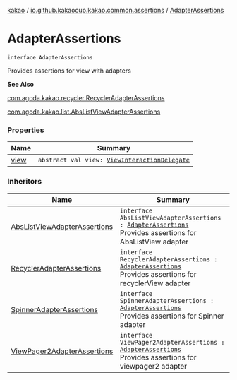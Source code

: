 [kakao](../../index.md) / [io.github.kakaocup.kakao.common.assertions](../index.md) / [AdapterAssertions](./index.md)

# AdapterAssertions

`interface AdapterAssertions`

Provides assertions for view with adapters

**See Also**

[com.agoda.kakao.recycler.RecyclerAdapterAssertions](#)

[com.agoda.kakao.list.AbsListViewAdapterAssertions](#)

### Properties

| Name | Summary |
|---|---|
| [view](view.md) | `abstract val view: `[`ViewInteractionDelegate`](../../io.github.kakaocup.kakao.delegate/-view-interaction-delegate/index.md) |

### Inheritors

| Name | Summary |
|---|---|
| [AbsListViewAdapterAssertions](../../io.github.kakaocup.kakao.list/-abs-list-view-adapter-assertions/index.md) | `interface AbsListViewAdapterAssertions : `[`AdapterAssertions`](./index.md)<br>Provides assertions for AbsListView adapter |
| [RecyclerAdapterAssertions](../../io.github.kakaocup.kakao.recycler/-recycler-adapter-assertions/index.md) | `interface RecyclerAdapterAssertions : `[`AdapterAssertions`](./index.md)<br>Provides assertions for recyclerView adapter |
| [SpinnerAdapterAssertions](../../io.github.kakaocup.kakao.spinner/-spinner-adapter-assertions/index.md) | `interface SpinnerAdapterAssertions : `[`AdapterAssertions`](./index.md)<br>Provides assertions for Spinner adapter |
| [ViewPager2AdapterAssertions](../../io.github.kakaocup.kakao.pager2/-view-pager2-adapter-assertions/index.md) | `interface ViewPager2AdapterAssertions : `[`AdapterAssertions`](./index.md)<br>Provides assertions for viewpager2 adapter |
